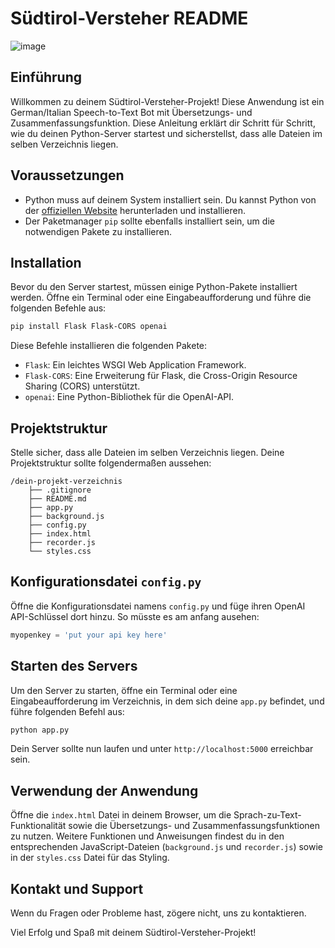 # Südtirol-Versteher README


![image](https://github.com/bCommonsLAB/Suedtirol-Versteher/assets/174307404/e296d804-691f-451d-a0ed-e3bedeea655c)




## Einführung

Willkommen zu deinem Südtirol-Versteher-Projekt! Diese Anwendung ist ein German/Italian Speech-to-Text Bot mit Übersetzungs- und Zusammenfassungsfunktion. Diese Anleitung erklärt dir Schritt für Schritt, wie du deinen Python-Server startest und sicherstellst, dass alle Dateien im selben Verzeichnis liegen.

## Voraussetzungen

- Python muss auf deinem System installiert sein. Du kannst Python von der [offiziellen Website](https://www.python.org/) herunterladen und installieren.
- Der Paketmanager `pip` sollte ebenfalls installiert sein, um die notwendigen Pakete zu installieren.

## Installation

Bevor du den Server startest, müssen einige Python-Pakete installiert werden. Öffne ein Terminal oder eine Eingabeaufforderung und führe die folgenden Befehle aus:

```bash
pip install Flask Flask-CORS openai
```

Diese Befehle installieren die folgenden Pakete:
- `Flask`: Ein leichtes WSGI Web Application Framework.
- `Flask-CORS`: Eine Erweiterung für Flask, die Cross-Origin Resource Sharing (CORS) unterstützt.
- `openai`: Eine Python-Bibliothek für die OpenAI-API.

## Projektstruktur

Stelle sicher, dass alle Dateien im selben Verzeichnis liegen. Deine Projektstruktur sollte folgendermaßen aussehen:

```
/dein-projekt-verzeichnis
    ├── .gitignore
    ├── README.md
    ├── app.py
    ├── background.js
    ├── config.py
    ├── index.html
    ├── recorder.js
    └── styles.css
```

## Konfigurationsdatei `config.py`

Öffne die Konfigurationsdatei namens `config.py` und füge ihren OpenAI API-Schlüssel dort hinzu. So müsste es am anfang ausehen:

```python
myopenkey = 'put your api key here'
```

## Starten des Servers

Um den Server zu starten, öffne ein Terminal oder eine Eingabeaufforderung im Verzeichnis, in dem sich deine `app.py` befindet, und führe folgenden Befehl aus:

```bash
python app.py
```

Dein Server sollte nun laufen und unter `http://localhost:5000` erreichbar sein.

## Verwendung der Anwendung

Öffne die `index.html` Datei in deinem Browser, um die Sprach-zu-Text-Funktionalität sowie die Übersetzungs- und Zusammenfassungsfunktionen zu nutzen. Weitere Funktionen und Anweisungen findest du in den entsprechenden JavaScript-Dateien (`background.js` und `recorder.js`) sowie in der `styles.css` Datei für das Styling.

## Kontakt und Support

Wenn du Fragen oder Probleme hast, zögere nicht, uns zu kontaktieren.

Viel Erfolg und Spaß mit deinem Südtirol-Versteher-Projekt!
